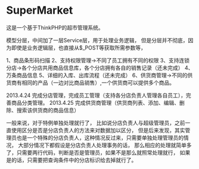 SuperMarket
===========

这是一个基于ThinkPHP的超市管理系统。


模型分层，中间加了一层Service层，用于处理业务逻辑，
但是分层并不彻底，因为即使是业务逻辑层，也直接从$_POST等获取所需参数等，

1、商品条形码扫描
2、支持权限管理->不同了员工拥有不同的权限
3、支持连锁分店->各个分店共用商品信息库，各个分店拥有各自的销售记录（还未完成）
4、万条商品信息
5、详细的入库、出库流程（还未完成）
6、供货商管理->不同的供货商有相同的产品（一边对比商品销售）,一个供货商可以提供多个商品。



2013.4.24   完成分店管理，完成员工管理（支持各分店负责人管理各自员工），完善商品分类管理。
2013.4.25   完成供货商管理（供货商列表、添加、编辑、删除、搜索该供货商的商品信息）


一般来说，对于特例单独处理就行了，
比如说分店负责人与超级管理员，之前一直使用区分是否是分店负责人的方法来对数据加以区分，
但是后来发现，其实管理员也是一个特殊的分店负责人，这种情况反过来，只需要单独处理管理员的情况，
大部分情况下都假设是分店负责人处理事务的话，
那么相应的处理就简单多了，只需要两行代码，判断是否是管理员，如果不是那么就照常处理就行，
如果是的话，只需要把查询条件中的分店标识给去掉就行了。